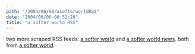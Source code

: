 ```yaml
---
path: "/2004/06/06/asofterworldRSS" 
date: "2004/06/06 00:52:28" 
title: "a softer world RSS" 
---
```

two more scraped RSS feeds: <a href="http://weblog.randomchaos.com/asofterworld.php">a softer world</a> and <a href="http://weblog.randomchaos.com/asofterworldnews.php">a softer world news</a>. both from <a href="http://www.asofterworld.com/">a softer world</a>.